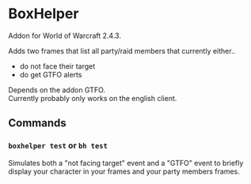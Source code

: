 # BoxHelper

Addon for World of Warcraft 2.4.3.

Adds two frames that list all party/raid members that currently either..
* do not face their target
* do get GTFO alerts

Depends on the addon GTFO.  
Currently probably only works on the english client.

## Commands

### `boxhelper test` or `bh test`

Simulates both a "not facing target" event and a "GTFO" event to briefly display your character in your frames and your party members frames.